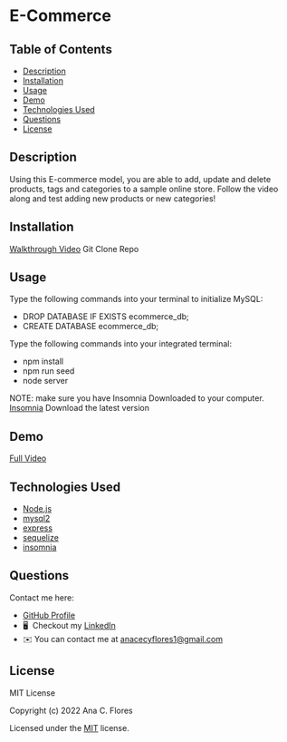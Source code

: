 # E-Commerce

## Table of Contents

- [Description](#description)
- [Installation](#installation)
- [Usage](#usage)
- [Demo](#demo)
- [Technologies Used](#technologies-used)
- [Questions](#questions)
- [License](#license)

## Description

Using this E-commerce model, you are able to add, update and delete products, tags and categories to a sample online store. Follow the video along and test adding new products or new categories!

## Installation

[Walkthrough Video](https://drive.google.com/file/d/1RQZUrZNn4U1jIwin_8l6xz8FmQfFa2_J/view) Git Clone Repo

## Usage

Type the following commands into your terminal to initialize MySQL:

- DROP DATABASE IF EXISTS ecommerce_db;
- CREATE DATABASE ecommerce_db;

Type the following commands into your integrated terminal:

- npm install
- npm run seed
- node server

NOTE: make sure you have Insomnia Downloaded to your computer.
[Insomnia](https://insomnia.rest/download) Download the latest version

## Demo

[Full Video ](https://drive.google.com/file/d/1RQZUrZNn4U1jIwin_8l6xz8FmQfFa2_J/view)

## Technologies Used

- [Node.js](https://nodejs.org/en/)
- [mysql2](https://www.npmjs.com/package/mysql2)
- [express](https://expressjs.com/)
- [sequelize](https://sequelize.org/)
- [insomnia](https://insomnia.rest/)

## Questions

Contact me here:

- [GitHub Profile](https://github.com/anacecyflores1/)
- 🖥️  Checkout my [LinkedIn](https://www.linkedin.com/in/anacecyflores/)
- ✉️ You can contact me at [anacecyflores1@gmail.com](mailto:anacecyflores1@gmail.com)

## License

MIT License

Copyright (c) 2022 Ana C. Flores

Licensed under the [MIT](LICENSE) license.
